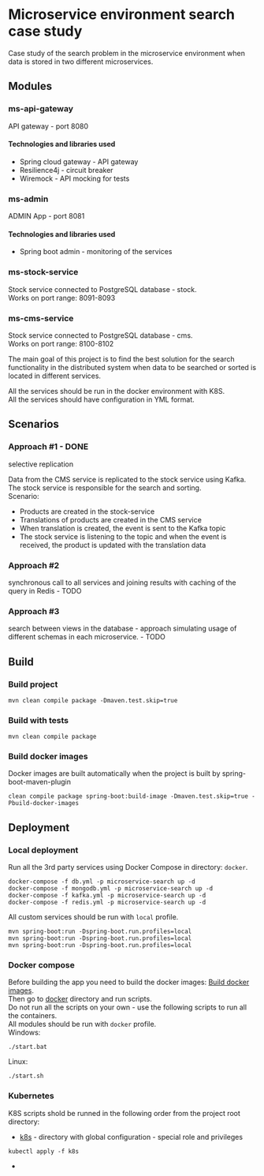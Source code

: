 # Microservice environment search case study

Case study of the search problem in the microservice environment when data is stored in two different microservices.

## Modules

### ms-api-gateway
API gateway - port 8080

#### Technologies and libraries used
- Spring cloud gateway - API gateway
- Resilience4j - circuit breaker
- Wiremock - API mocking for tests

### ms-admin
ADMIN App - port 8081

#### Technologies and libraries used
- Spring boot admin - monitoring of the services

### ms-stock-service 
Stock service connected to PostgreSQL database - stock. <br />
Works on port range: 8091-8093

### ms-cms-service 
Stock service connected to PostgreSQL database - cms. <br />
Works on port range: 8100-8102

The main goal of this project is to find the best solution for the search functionality in the distributed system when
data to be searched or sorted is located in different services.

All the services should be run in the docker environment with K8S.
<br />
All the services should have configuration in YML format.

## Scenarios

### Approach #1 - DONE
selective replication

Data from the CMS service is replicated to the stock service using Kafka. The stock service is responsible for the
search and sorting.
<br />
Scenario:

- Products are created in the stock-service
- Translations of products are created in the CMS service
- When translation is created, the event is sent to the Kafka topic
- The stock service is listening to the topic and when the event is received, the product is updated with the
  translation data

### Approach #2
synchronous call to all services and joining results with caching of the query in Redis - TODO

### Approach #3
search between views in the database - approach simulating usage of different schemas in each microservice. - TODO

## Build

### Build project

```shell
mvn clean compile package -Dmaven.test.skip=true
```

### Build with tests

```shell
mvn clean compile package
```

### Build docker images 
Docker images are built automatically when the project is built by spring-boot-maven-plugin

```shell
clean compile package spring-boot:build-image -Dmaven.test.skip=true -Pbuild-docker-images
```

## Deployment

### Local deployment
Run all the 3rd party services using Docker Compose in directory: `docker`. 
```docker
docker-compose -f db.yml -p microservice-search up -d
docker-compose -f mongodb.yml -p microservice-search up -d
docker-compose -f kafka.yml -p microservice-search up -d
docker-compose -f redis.yml -p microservice-search up -d
```
All custom services should be run with `local` profile.
```mvn
mvn spring-boot:run -Dspring-boot.run.profiles=local
mvn spring-boot:run -Dspring-boot.run.profiles=local
mvn spring-boot:run -Dspring-boot.run.profiles=local
```

### Docker compose

Before building the app you need to build the docker images: [Build docker images](#build-docker-images).
<br />Then go to [docker](docker) directory and run scripts.
<br />Do not run all the scripts on your own - use the following scripts to run all the containers.
<br />All modules should be run with `docker` profile.
<br />Windows:

```windows
./start.bat
```

Linux:

```shell
./start.sh
```

### Kubernetes
K8S scripts shold be runned in the following order from the project root directory:
- [k8s](k8s) - directory with global configuration - special role and privileges
```docker
kubectl apply -f k8s
```
- 




